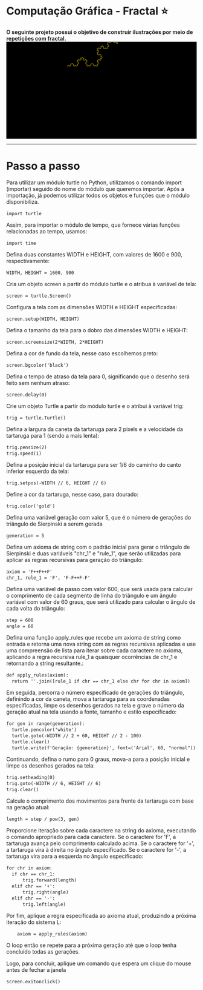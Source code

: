 # Computação Gráfica - Fractal ⭐

<f2 align = "left"> **O seguinte projeto possui o objetivo de construir ilustrações por meio de repetições com fractal.**</f2> 
<img src="fractal.gif" align="center"/>
<hr> </hr>

# Passo a passo
<p>Para utilizar um módulo turtle no Python, utilizamos o comando import (importar) seguido do nome do módulo que queremos importar. Após a importação, já podemos utilizar todos os objetos e funções que o módulo disponibiliza.<p>   
  
    import turtle
    
 <p> Assim, para importar o módulo de tempo, que fornece várias funções relacionadas ao tempo, usamos:</p>
 
    import time
    
<p>Defina duas constantes WIDTH e HEIGHT, com valores de 1600 e 900, respectivamente:<p>   
  
    WIDTH, HEIGHT = 1600, 900
  
<p> Cria um objeto screen a partir do módulo turtle e o atribua à variável de tela: </p>

    screen = turtle.Screen()

<p> Configura a tela com as dimensões WIDTH e HEIGHT especificadas:</p>
  
    screen.setup(WIDTH, HEIGHT)

<p> Defina o tamanho da tela para o dobro das dimensões WIDTH e HEIGHT:</p>

    screen.screensize(2*WIDTH, 2*HEIGHT)

<p> Defina a cor de fundo da tela, nesse caso escolhemos preto:</p>

    screen.bgcolor('black')

<p> Defina o tempo de atraso da tela para 0, significando que o desenho será feito sem nenhum atraso:</p>

    screen.delay(0)

<p> Crie um objeto Turtle a partir do módulo turtle e o atribui à variável trig: </p>

    trig = turtle.Turtle()

<p> Defina a largura da caneta da tartaruga para 2 pixels e a velocidade da tartaruga para 1 (sendo a mais lenta): </p>

    trig.pensize(2)
    trig.speed(1)
    
<p> Defina a posição inicial da tartaruga para ser 1/6 do caminho do canto inferior esquerdo da tela: </p>
    
    trig.setpos(-WIDTH // 6, HEIGHT // 6)
    
<p> Define a cor da tartaruga, nesse caso, para dourado: </p>

    trig.color('gold')

<p> Defina uma variável geração com valor 5, que é o número de gerações do triângulo de Sierpinski a serem gerada </p>

    generation = 5

<p> Defina um axioma de string com o padrão inicial para gerar o triângulo de Sierpinski e duas variáveis "chr_1" e "rule_1", que serão utilizadas para aplicar as regras recursivas para geração do triângulo:</p>

    axiom = 'F++F++F'
    chr_1, rule_1 = 'F', 'F-F++F-F'
    
<p> Defina uma variável de passo com valor 600, que será usada para calcular o comprimento de cada segmento de linha do triângulo e um ângulo variável com valor de 60 graus, que será utilizado para calcular o ângulo de cada volta do triângulo: </p>

    step = 600
    angle = 60
    
<p> Defina uma função apply_rules que recebe um axioma de string como entrada e retorna uma nova string com as regras recursivas aplicadas e use uma compreensão de lista para iterar sobre cada caractere no axioma, aplicando a regra recursiva rule_1 a quaisquer ocorrências de chr_1 e retornando a string resultante.: </p>

    def apply_rules(axiom):
      return ''.join([rule_1 if chr == chr_1 else chr for chr in axiom])
      
<p> Em seguida, percorra o número especificado de gerações do triângulo, definindo a cor da caneta, mova a tartaruga para as coordenadas especificadas, limpe os desenhos gerados na tela e grave o número da geração atual na tela usando a fonte, tamanho e estilo especificado:</p>

    for gen in range(generation):
      turtle.pencolor('white')
      turtle.goto(-WIDTH // 2 + 60, HEIGHT // 2 - 100)
      turtle.clear()
      turtle.write(f'Geração: {generation}', font=('Arial', 60, "normal"))
      
<p> Continuando, defina o rumo para 0 graus, mova-a para a posição inicial e limpe os desenhos gerados na tela: </p>

    trig.setheading(0)
    trig.goto(-WIDTH // 6, HEIGHT // 6)
    trig.clear()

<p> Calcule o comprimento dos movimentos para frente da tartaruga com base na geração atual: </p>

    length = step / pow(3, gen)

<p> Proporcione iteração sobre cada caractere na string do axioma, executando o comando apropriado para cada caractere. Se o caractere for 'F', a tartaruga avança pelo comprimento calculado acima. Se o caractere for '+', a tartaruga vira à direita no ângulo especificado. Se o caractere for '-', a tartaruga vira para a esquerda no ângulo especificado: </p>

    for chr in axiom:
      if chr == chr_1:
          trig.forward(length)
      elif chr == '+':
          trig.right(angle)
      elif chr == '-':
          trig.left(angle)
          
<p> Por fim, aplique a regra especificada ao axioma atual, produzindo a próxima iteração do sistema L: </p>

        axiom = apply_rules(axiom)
<p> O loop então se repete para a próxima geração até que o loop tenha concluído todas as gerações.</p>
<p> Logo, para concluir, aplique um comando que espera um clique do mouse antes de fechar a janela</p>
    
    screen.exitonclick()
